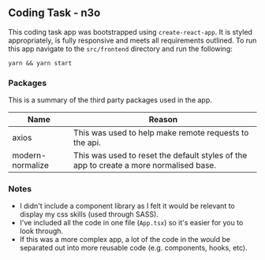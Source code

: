 ## Coding Task - n3o

This coding task app was bootstrapped using `create-react-app`. It is styled appropriately, is fully responsive and meets all requirements outlined. To run this app navigate to the `src/frontend` directory and run the following:

```
yarn && yarn start
```

### Packages

This is a summary of the third party packages used in the app.

| Name | Reason |
|--|--|
| axios | This was used to help make remote requests to the api. |
| modern-normalize | This was used to reset the default styles of the app to create a more normalised base. |

### Notes

- I didn't include a component library as I felt it would be relevant to display my css skills (used through SASS).
- I've included all the code in one file (`App.tsx`) so it's easier for you to look through.
- If this was a more complex app, a lot of the code in the would be separated out into more reusable code (e.g. components, hooks, etc).